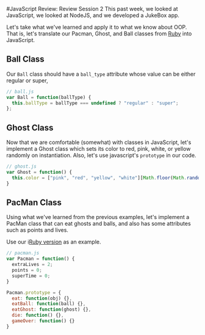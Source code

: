 #JavaScript Review: Review Session 2
This past week, we looked at JavaScript, we looked at NodeJS, and we developed a JukeBox app.  
  
Let's take what we've learned and apply it to what we know about OOP. That is, let's translate our Pacman, Ghost, and Ball classes from [Ruby](https://github.com/ogryzek/oop_review) into JavaScript.  
  
## Ball Class
Our `Ball` class should have a `ball_type` attribute whose value can be either regular or super,
```javascript
// ball.js
var Ball = function(ballType) {
  this.ballType = ballType === undefined ? "regular" : "super";
};
```
## Ghost Class
Now that we are comfortable (somewhat) with classes in JavaScript, let's implement a Ghost class which sets its color to red, pink, white, or yellow randomly on instantiation. Also, let's use javascript's `prototype` in our code.
```js
// ghost.js
var Ghost = function() {
  this.color = ["pink", "red", "yellow", "white"][Math.floor(Math.random() * 4)]
}
```
## PacMan Class
Using what we've learned from the previous examples, let's implement a PacMan class that can eat ghosts and balls, and also has some attributes such as points and lives.  
  
Use our i[Ruby version](https://github.com/ogryzek/oop_review/blob/master/pacman.rb) as an example.
```javascript
// pacman.js
var Pacman = function() {
  extraLives = 2;
  points = 0;
  superTime = 0;
}

Pacman.prototype = {
  eat: function(obj) {},
  eatBall: function(ball) {},
  eatGhost: function(ghost) {},
  die: function() {},
  gameOver: function() {}
}
```
